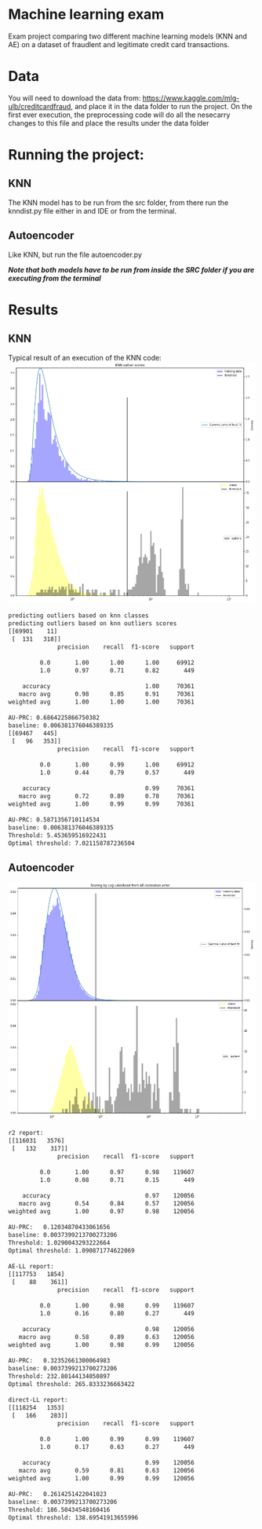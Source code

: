 # Machine learning exam
Exam project comparing two different machine learning models (KNN and AE) on a dataset of fraudlent and legitimate credit card transactions.

# Data
You will need to download the data from: https://www.kaggle.com/mlg-ulb/creditcardfraud, and place it in the data folder to run the project. On the first ever execution, the preprocessing code will do all the nesecarry changes to this file and place the results under the data folder

# Running the project:
## KNN
The KNN model has to be run from the src folder, from there run the knndist.py file either in and IDE or from the terminal.

## Autoencoder
Like KNN, but run the file autoencoder.py

***Note that both models have to be run from inside the SRC folder if you are executing from the terminal***
# Results
## KNN
Typical result of an execution of the KNN code:
![KNN image](img/knn.png)
```
predicting outliers based on knn classes
predicting outliers based on knn outliers scores
[[69901    11]
 [  131   318]]
              precision    recall  f1-score   support

         0.0       1.00      1.00      1.00     69912
         1.0       0.97      0.71      0.82       449

    accuracy                           1.00     70361
   macro avg       0.98      0.85      0.91     70361
weighted avg       1.00      1.00      1.00     70361

AU-PRC: 0.6864225866750382
baseline: 0.006381376046389335
[[69467   445]
 [   96   353]]
              precision    recall  f1-score   support

         0.0       1.00      0.99      1.00     69912
         1.0       0.44      0.79      0.57       449

    accuracy                           0.99     70361
   macro avg       0.72      0.89      0.78     70361
weighted avg       1.00      0.99      0.99     70361

AU-PRC: 0.5871356710114534
baseline: 0.006381376046389335
Threshold: 5.453659516922431
Optimal threshold: 7.021158787236504
```
## Autoencoder
![KNN image](img/Ae-LL.png)

```
r2 report:
[[116031   3576]
 [   132    317]]
              precision    recall  f1-score   support

         0.0       1.00      0.97      0.98    119607
         1.0       0.08      0.71      0.15       449

    accuracy                           0.97    120056
   macro avg       0.54      0.84      0.57    120056
weighted avg       1.00      0.97      0.98    120056

AU-PRC:   0.12034870433061656
baseline: 0.0037399213700273206
Threshold: 1.0290043293222664
Optimal threshold: 1.090871774622069

AE-LL report:
[[117753   1854]
 [    88    361]]
              precision    recall  f1-score   support

         0.0       1.00      0.98      0.99    119607
         1.0       0.16      0.80      0.27       449

    accuracy                           0.98    120056
   macro avg       0.58      0.89      0.63    120056
weighted avg       1.00      0.98      0.99    120056

AU-PRC:   0.32352661300064983
baseline: 0.0037399213700273206
Threshold: 232.80144134050897
Optimal threshold: 265.8333236663422

direct-LL report:
[[118254   1353]
 [   166    283]]
              precision    recall  f1-score   support

         0.0       1.00      0.99      0.99    119607
         1.0       0.17      0.63      0.27       449

    accuracy                           0.99    120056
   macro avg       0.59      0.81      0.63    120056
weighted avg       1.00      0.99      0.99    120056

AU-PRC:   0.2614251422041023
baseline: 0.0037399213700273206
Threshold: 186.50434548160416
Optimal threshold: 138.69541913655996
```